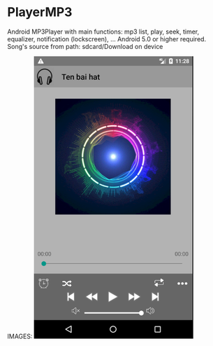 # PlayerMP3
Android MP3Player with main functions: mp3 list, play, seek, timer, equalizer, notification (lockscreen), ...
Android 5.0 or higher required.
Song's source from path: sdcard/Download on device

IMAGES:
![alt text](https://github.com/nguyenduyphuonghh/PlayerMP3/blob/master/app/src/main/res/drawable/MainActivity.PNG)

